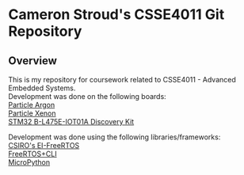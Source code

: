 # Cameron Stroud's CSSE4011 Git Repository

## Overview

This is my repository for coursework related to CSSE4011 - Advanced Embedded Systems.  
Development was done on the following boards:  
    [Particle Argon](https://docs.particle.io/argon/)  
    [Particle Xenon](https://docs.particle.io/xenon/)  
    [STM32 B-L475E-IOT01A Discovery Kit](https://www.st.com/en/evaluation-tools/b-l475e-iot01a.html)  

Development was done using the following libraries/frameworks:  
    [CSIRO's EI-FreeRTOS](https://github.com/csiro-wsn/ei-freertos)  
    [FreeRTOS+CLI](https://www.freertos.org/FreeRTOS-Plus/FreeRTOS_Plus_CLI/FreeRTOS_Plus_Command_Line_Interface.html)  
    [MicroPython](http://micropython.org/)
